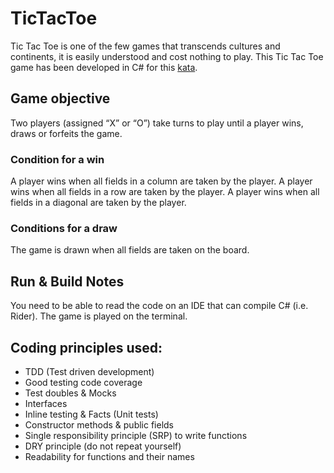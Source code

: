 # TicTacToe

Tic Tac Toe is one of the few games that transcends cultures and continents, it is easily understood and cost nothing to play. This Tic Tac Toe game has been developed in C# for this [kata](https://github.com/MYOB-Technology/General_Developer/blob/main/katas/kata-foundational/foundational-kata-tictactoe.md).

## Game objective

Two players (assigned “X” or “O”) take turns to play until a player wins, draws or forfeits the game.

### Condition for a win
A player wins when all fields in a column are taken by the player.
A player wins when all fields in a row are taken by the player.
A player wins when all fields in a diagonal are taken by the player.

### Conditions for a draw
The game is drawn when all fields are taken on the board.

## Run & Build Notes
You need to be able to read the code on an IDE that can compile C# (i.e. Rider). The game is played on the terminal.

## Coding principles used:
- TDD (Test driven development)
- Good testing code coverage
- Test doubles & Mocks
- Interfaces
- Inline testing & Facts (Unit tests)
- Constructor methods & public fields 
- Single responsibility principle (SRP) to write functions
- DRY principle (do not repeat yourself)
- Readability for functions and their names
